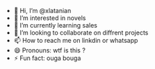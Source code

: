 - 👋 Hi, I’m @xlatanian 
- 👀 I’m interested in novels
- 🌱 I’m currently learning sales
- 💞️ I’m looking to collaborate on diffrent projects
- 📫 How to reach me on linkdin or whatsapp
- 😄 Pronouns: wtf is this ?
- ⚡ Fun fact: ouga bouga

<!---
xlatanian/xlatanian is a ✨ special ✨ repository because its `README.md` (this file) appears on your GitHub profile.
You can click the Preview link to take a look at your changes.
--->
